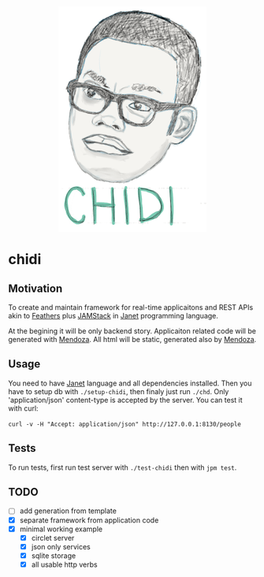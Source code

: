 <div style="width: 100%; display: flex; justify-content: center;">
  <img alt="Hi. I am Chidi, your soulmate." src="chidi.png" />
</div>

# chidi

## Motivation

To create and maintain framework for real-time applicaitons and REST APIs akin
to [Feathers] plus [JAMStack] in [Janet] programming language. 

At the begining it will be only backend story. Applicaiton related code will be
generated with [Mendoza]. All html will be static, generated also by [Mendoza].

## Usage

You need to have [Janet] language and all dependencies installed. Then you have
to setup db with `./setup-chidi`, then finaly just run `./chd`. Only 
'application/json' content-type is accepted by the server. You can test it with
curl: 

`curl -v -H "Accept: application/json" http://127.0.0.1:8130/people`

## Tests

To run tests, first run test server with `./test-chidi` then with `jpm test`.

## TODO
- [ ] add generation from template
- [x] separate framework from application code
- [x] minimal working example
  - [x] circlet server
  - [x] json only services
  - [x] sqlite storage
  - [x] all usable http verbs

[Janet]: https://janet-lang.org/index.html
[Feathers]: https://feathersjs.com/
[Mendoza]: https://github.com/bakpakin/mendoza
[JAMStack]: https://jamstack.org/
